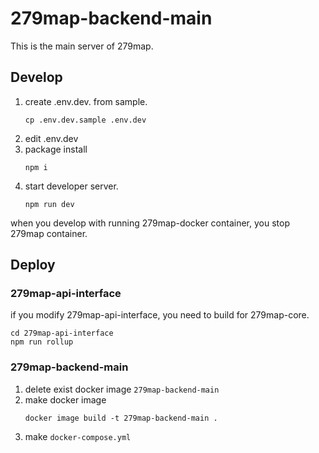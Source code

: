 # 279map-backend-main
This is the main server of 279map.

## Develop
1. create .env.dev. from sample.
	```shell
	cp .env.dev.sample .env.dev
	```
2. edit .env.dev
3. package install
	```shell
	npm i
	```
4. start developer server.
	```shell
	npm run dev
	```
when you develop with running 279map-docker container, you stop 279map container.

## Deploy
### 279map-api-interface
if you modify 279map-api-interface, you need to build for 279map-core.
```
cd 279map-api-interface
npm run rollup
``` 

### 279map-backend-main
1. delete exist docker image `279map-backend-main`
2. make docker image
	```shell
	docker image build -t 279map-backend-main .
	```
3. make `docker-compose.yml`
